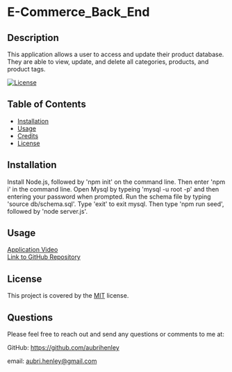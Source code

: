 # E-Commerce_Back_End

  ## Description
  This application allows a user to access and update their product database. They are able to view, update, and delete all categories, products, and product tags. 

  [![License](https://img.shields.io/badge/License-MIT-green.svg)](https://choosealicense.com/licenses/mit/)

  ## Table of Contents
- [Installation](#installation)
- [Usage](#usage)
- [Credits](#credits)
- [License](#license)

## Installation
Install Node.js, followed by 'npm init' on the command line. Then enter 'npm i' in the command line. Open Mysql by typeing 'mysql -u root -p' and then entering your password when prompted. Run the schema file by typing 'source db/schema.sql'. Type 'exit' to exit mysql. Then type 'npm run seed', followed by 'node server.js'.

## Usage

[Application Video](https://drive.google.com/file/d/1Zvzh4E3UAGUEGZ-QwKFPWAJEYEz6cTfC/view)  
[Link to GitHub Repository](https://github.com/aubrihenley/Employee-Tracker)

## License
This project is covered by the [MIT](https://choosealicense.com/licenses/mit/) license.

## Questions
Please feel free to reach out and send any questions or comments to me at:

GitHub: https://github.com/aubrihenley

email: aubri.henley@gmail.com
